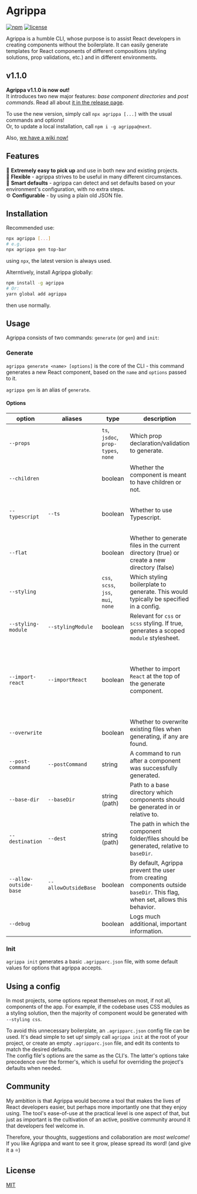 # Agrippa
[![npm](https://img.shields.io/npm/v/agrippa?logo=npm&color=CB3837)](https://www.npmjs.com/package/agrippa)
[![license](https://img.shields.io/github/license/nitzanhen/agrippa?color=yellow)](https://choosealicense.com/licenses/mit/)

Agrippa is a humble CLI, whose purpose is to assist React developers in creating components without the boilerplate.
It can easily generate templates for React components of different compositions (styling solutions, prop validations, etc.) and in different environments. 

## v1.1.0

**Agrippa v1.1.0 is now out!** <br/>
It introduces two new major features: *base component directories* and *post commands*. Read all about [it in the release page](https://github.com/NitzanHen/agrippa/releases/tag/v1.1.0).

To use the new version, simply call `npx agrippa [...]` with the usual commands and options! <br/>
Or, to update a local installation, call `npm i -g agrippa@next`.

Also, [we have a wiki now!](https://github.com/NitzanHen/agrippa/wiki)

## Features
🚀 **Extremely easy to pick up** and use in both new and existing projects.<br/>
🐙 **Flexible** - agrippa strives to be useful in many different circumstances.<br/>
🧠 **Smart defaults** - agrippa can detect and set defaults based on your environment's configuration, with no extra steps. <br/>
⚙️ **Configurable** - by using a plain old JSON file.

## Installation

Recommended use:
```bash
npx agrippa [...]
# e.g.
npx agrippa gen top-bar 
```
using `npx`, the latest version is always used.

Alterntively, install Agrippa globally:

```bash
npm install -g agrippa
# Or:
yarn global add agrippa
```

then use normally.

## Usage

Agrippa consists of two commands: `generate` (or `gen`) and `init`:

### Generate
`agrippa generate <name> [options]` is the core of the CLI - this command generates a new React component, based on the `name` and `options` passed to it.

`agrippa gen` is an alias of `generate`.

#### Options
| option                 | aliases              | type                                 | description                                                                                                                 | default                                                                                                                                                        |
|------------------------|----------------------|--------------------------------------|-----------------------------------------------------------------------------------------------------------------------------|----------------------------------------------------------------------------------------------------------------------------------------------------------------|
| `--props`              |                      | `ts`, `jsdoc`,  `prop-types`, `none` | Which prop declaration/validation to generate.                                                                              | `ts` if the CLI manages to find a `tsconfig.json` file,  `none` otherwise.                                                                                     |
| `--children`           |                      | boolean                              | Whether the component is meant to have children or not.                                                                     | `false`                                                                                                                                                        |
| `--typescript`         |  `--ts`              | boolean                              | Whether to use Typescript.                                                                                                  | `true` if the CLI manages to find a `tsconfig.json` file,  false otherwise.                                                                                    |
| `--flat`               |                      | boolean                              | Whether to generate files in the current directory (true)  or create a new directory (false)                                | `false`                                                                                                                                                        |
| `--styling`            |                      | `css`, `scss`, `jss`, `mui`, `none`  | Which styling boilerplate to generate. This would typically be specified in a  config.                                      | `none`                                                                                                                                                         |
| `--styling-module`     |  `--stylingModule`   | boolean                              | Relevant for `css` or `scss` styling. If true, generates a scoped `module` stylesheet.                                      | `true`                                                                                                                                                         |
| `--import-react`       |  `--importReact`     | boolean                              | Whether to import `React` at the top of the generate component.                                                             | `true` if the CLI manages to find a `tsconfig.json` file and it has a `jsx` field under `compilerOptions` with `react-jsx` or `react-jsxdev`. False otherwise. |
| `--overwrite`          |                      | boolean                              | Whether to overwrite existing files when generating, if any are found.                                                      | `false`.                                                                                                                                                       |
| `--post-command`       | `--postCommand`      | string                               | A command to run after a component was successfully generated.                                                              | none.                                                                                                                                                          |
| `--base-dir`           | `--baseDir`          | string (path)                        | Path to a base directory which components should be generated in or relative to.                                            | The current working directory.                                                                                                                                 |
| `--destination`        | `--dest`             | string (path)                        | The path in which the component folder/files should be generated, relative to `baseDir`.                                    | `'.'` (Resolves to `baseDir`)                                                                                                                                  |
| `--allow-outside-base` | `--allowOutsideBase` | boolean                              | By default, Agrippa prevent the user from creating components outside `baseDir`. This flag, when set, allows this behavior. | `false`                                                                                                                                                        |
| `--debug`              |                      | boolean                              | Logs much additional, important information.                                                                                | `false`                                                                                                                                                        |                                                                                                                                                      |
### Init
`agrippa init` generates a basic `.agripparc.json` file, with some default values for options that agrippa accepts.  

## Using a config
In most projects, some options repeat themselves on most, if not all, components of the app. For example, if the codebase uses CSS modules as a styling solution, then the majority of component would be generated with `--styling css`. 

To avoid this unnecessary boilerplate, an `.agripparc.json` config file can be used. It's dead simple to set up! simply call `agrippa init` at the root of your project, or create an empty `.agripparc.json` file, and edit its contents to match the desired defaults. <br/>
The config file's options are the same as the CLI's. The latter's options take precedence over the former's, which is useful for overriding the project's defaults when needed.

## Community

My ambition is that Agrippa would become a tool that makes the lives of React developers easier, but perhaps more importantly one that they enjoy using. The tool's ease-of-use at the practical level is one aspect of that, but just as important is the cultivation of an active, positive community around it that developers feel welcome in.

Therefore, your thoughts, suggestions and collaboration are *most welcome!* <br/>
If you like Agrippa and want to see it grow, please spread its word! (and give it a ⭐)

## License
[MIT](https://choosealicense.com/licenses/mit/)
